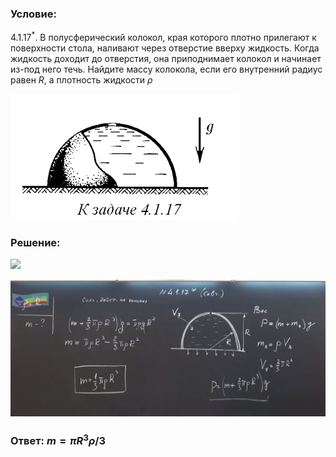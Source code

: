 ###  Условие: 

$4.1.17^*.$ В полусферический колокол, края которого плотно прилегают к поверхности стола, наливают через отверстие вверху жидкость. Когда жидкость доходит до отверстия, она приподнимает колокол и начинает из-под него течь. Найдите массу колокола, если его внутренний радиус равен $R$, а плотность жидкости $\rho$ 

![|364x202, 67%](../../img/4.1.17/statement.png) 

###  Решение: 

![](https://www.youtube.com/embed/PIyJks5eO60) 

![|1740x755, 67%](../../img/4.1.17/01.png) 

###  Ответ: $m = \pi R^3\rho /3$ 

### 
